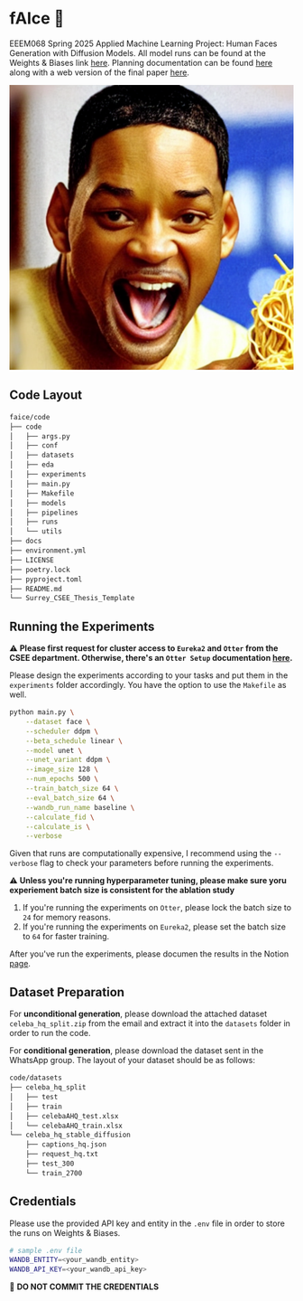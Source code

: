 # fAIce 🫥
EEEM068 Spring 2025 Applied Machine Learning Project: Human Faces Generation with Diffusion Models. All model runs can be found at the Weights & Biases link [here](https://wandb.ai/frankcholula/faice?nw=nwusertsufanglus). Planning documentation can be found [here](https://frankcholula.notion.site/faice?pvs=4) along with a web version of the final paper [here](https://frankcholula.notion.site/diffusion-paper?pvs=4).

![Will Smith](code/assets/will_smith.png)

## Code Layout
```bash
faice/code
├── code
│   ├── args.py
│   ├── conf
│   ├── datasets
│   ├── eda
│   ├── experiments
│   ├── main.py
│   ├── Makefile
│   ├── models
│   ├── pipelines
│   ├── runs
│   └── utils
├── docs
├── environment.yml
├── LICENSE
├── poetry.lock
├── pyproject.toml
├── README.md
└── Surrey_CSEE_Thesis_Template
```

## Running the Experiments
⚠️ **Please first request for cluster access to `Eureka2` and `Otter` from the CSEE department. Otherwise, there's an `Otter Setup` documentation [here](https://frankcholula.notion.site/otter-setup?pvs=4).**

Please design the experiments according to your tasks and put them in the  `experiments` folder accordingly. You have the option to use the `Makefile` as well. 
```bash
python main.py \
    --dataset face \
    --scheduler ddpm \
    --beta_schedule linear \
    --model unet \
    --unet_variant ddpm \
    --image_size 128 \
    --num_epochs 500 \
    --train_batch_size 64 \
    --eval_batch_size 64 \
    --wandb_run_name baseline \
    --calculate_fid \
    --calculate_is \
    --verbose
```
Given that runs are computationally expensive, I recommend using the `--verbose` flag to check your parameters before running the experiments.

⚠️ **Unless you're running hyperparameter tuning, please make sure yoru experiement batch size is consistent for the ablation study**
1. If you're running the experiments on `Otter`, please lock the batch size to `24` for memory reasons. 
2. If you're running the experiments on `Eureka2`, please set the batch size to `64` for faster training.

After you've run the experiments, please documen the results in the Notion [page](https://frankcholula.notion.site/faice?pvs=4).

## Dataset Preparation
For **unconditional generation**, please download the attached dataset `celeba_hq_split.zip` from the email and extract it into the `datasets` folder in order to run the code.

For **conditional generation**, please download the dataset sent in the WhatsApp group. The layout of your dataset should be as follows:
```bash
code/datasets
├── celeba_hq_split
│   ├── test
│   ├── train
│   ├── celebaAHQ_test.xlsx
│   └── celebaAHQ_train.xlsx
└── celeba_hq_stable_diffusion
    ├── captions_hq.json
    ├── request_hq.txt
    ├── test_300
    └── train_2700
```


## Credentials
Please use the provided API key and entity in the `.env` file in order to store the runs on Weights & Biases.
```bash
# sample .env file
WANDB_ENTITY=<your_wandb_entity>
WANDB_API_KEY=<your_wandb_api_key>
```
🚨 **DO NOT COMMIT THE CREDENTIALS**
